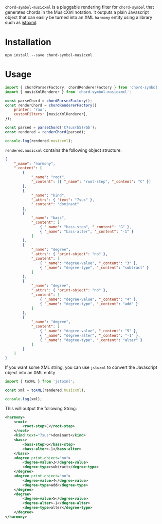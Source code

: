 `chord-symbol-musicxml` is a pluggable rendering filter for `chord-symbol` that generates chords in the MusicXml notation. It outputs a plain Javascript object that can easily be turned into an XML `harmony` entity using a library such as [jstoxml](https://github.com/davidcalhoun/jstoxml).

# Installation

```shell
npm install --save chord-symbol-musicxml
```

# Usage

```javascript
import { chordParserFactory, chordRendererFactory } from 'chord-symbol';
import { musicXmlRenderer } from 'chord-symbol-musicxmxl';

const parseChord = chordParserFactory();
const renderChord = chordRendererFactory({
	printer: 'raw',
	customFilters: [musicXmlRenderer],
});

const parsed = parseChord('C7sus(b5)/Gb');
const rendered = renderChord(parsed);

console.log(rendered.musicxml);
```

`rendered.musicxml` contains the following object structure:

```json
{
	"_name": "harmony",
	"_content": [
		{
			"_name": "root",
			"_content": [{ "_name": "root-step", "_content": "C" }]
		},
		{
			"_name": "kind",
			"_attrs": { "text": "7sus" },
			"_content": "dominant"
		},
		{
			"_name": "bass",
			"_content": [
				{ "_name": "bass-step", "_content": "G" },
				{ "_name": "bass-alter", "_content": "-1" }
			]
		},
		{
			"_name": "degree",
			"_attrs": { "print-object": "no" },
			"_content": [
				{ "_name": "degree-value", "_content": "3" },
				{ "_name": "degree-type", "_content": "subtract" }
			]
		},
		{
			"_name": "degree",
			"_attrs": { "print-object": "no" },
			"_content": [
				{ "_name": "degree-value", "_content": "4" },
				{ "_name": "degree-type", "_content": "add" }
			]
		},
		{
			"_name": "degree",
			"_content": [
				{ "_name": "degree-value", "_content": "5" },
				{ "_name": "degree-alter", "_content": "-1" },
				{ "_name": "degree-type", "_content": "alter" }
			]
		}
	]
}
```

If you want some XML string, you can use `jstoxml` to convert the Javascript object into an XML entity

```javascript
import { toXML } from 'jstoxml';

const xml = toXML(rendered.musicxml);

console.log(xml);
```

This will output the following String:

```xml
<harmony>
	<root>
		<root-step>C</root-step>
	</root>
	<kind text="7sus">dominant</kind>
	<bass>
		<bass-step>G</bass-step>
		<bass-alter>-1</bass-alter>
	</bass>
	<degree print-object="no">
		<degree-value>3</degree-value>
		<degree-type>subtract</degree-type>
	</degree>
	<degree print-object="no">
		<degree-value>4</degree-value>
		<degree-type>add</degree-type>
	</degree>
	<degree>
		<degree-value>5</degree-value>
		<degree-alter>-1</degree-alter>
		<degree-type>alter</degree-type>
	</degree>
</harmony>
```
